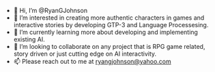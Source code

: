 - 👋 Hi, I’m @RyanGJohnson
- 👀 I’m interested in creating more authentic characters in games and interactive stories by developing GTP-3 and Language Processesing. 
- 🌱 I’m currently learning more about developing and implementing existing AI.
- 💞️ I’m looking to collaborate on any project that is RPG game related, story driven or just cutting edge on AI interactivity.
- 📫 Please reach out to me at ryangjohnson@yahoo.com

<!---
RyanGJohnson/RyanGJohnson is a ✨ special ✨ repository because its `README.md` (this file) appears on your GitHub profile.
You can click the Preview link to take a look at your changes.
--->
